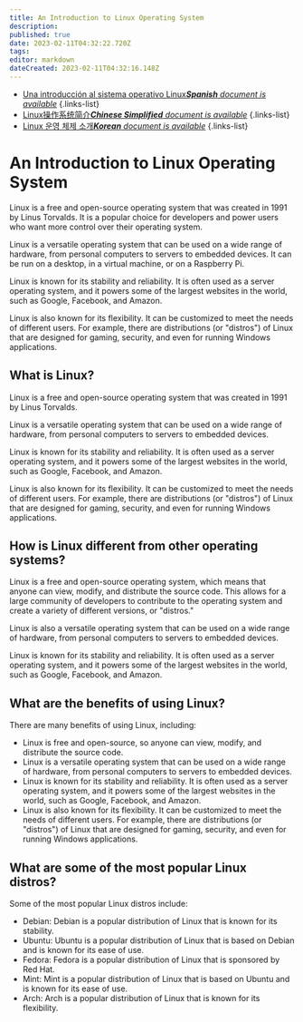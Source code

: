 ```yaml
---
title: An Introduction to Linux Operating System
description: 
published: true
date: 2023-02-11T04:32:22.720Z
tags: 
editor: markdown
dateCreated: 2023-02-11T04:32:16.148Z
---
```


- [Una introducción al sistema operativo Linux***Spanish** document is available*](/es/Knowledge-base/Linux/an-introduction-to-linux-operating-system)
{.links-list}
- [Linux操作系统简介***Chinese Simplified** document is available*](/zh/Knowledge-base/Linux/an-introduction-to-linux-operating-system)
{.links-list}
- [Linux 운영 체제 소개***Korean** document is available*](/ko/Knowledge-base/Linux/an-introduction-to-linux-operating-system)
{.links-list}



# An Introduction to Linux Operating System

Linux is a free and open-source operating system that was created in 1991 by Linus Torvalds. It is a popular choice for developers and power users who want more control over their operating system.

Linux is a versatile operating system that can be used on a wide range of hardware, from personal computers to servers to embedded devices. It can be run on a desktop, in a virtual machine, or on a Raspberry Pi.

Linux is known for its stability and reliability. It is often used as a server operating system, and it powers some of the largest websites in the world, such as Google, Facebook, and Amazon.

 Linux is also known for its flexibility. It can be customized to meet the needs of different users. For example, there are distributions (or "distros") of Linux that are designed for gaming, security, and even for running Windows applications.

## What is Linux?

Linux is a free and open-source operating system that was created in 1991 by Linus Torvalds.

Linux is a versatile operating system that can be used on a wide range of hardware, from personal computers to servers to embedded devices.

Linux is known for its stability and reliability. It is often used as a server operating system, and it powers some of the largest websites in the world, such as Google, Facebook, and Amazon.

 Linux is also known for its flexibility. It can be customized to meet the needs of different users. For example, there are distributions (or "distros") of Linux that are designed for gaming, security, and even for running Windows applications.

## How is Linux different from other operating systems?

Linux is a free and open-source operating system, which means that anyone can view, modify, and distribute the source code. This allows for a large community of developers to contribute to the operating system and create a variety of different versions, or "distros."

Linux is also a versatile operating system that can be used on a wide range of hardware, from personal computers to servers to embedded devices.

Linux is known for its stability and reliability. It is often used as a server operating system, and it powers some of the largest websites in the world, such as Google, Facebook, and Amazon.

## What are the benefits of using Linux?

There are many benefits of using Linux, including:

- Linux is free and open-source, so anyone can view, modify, and distribute the source code.
- Linux is a versatile operating system that can be used on a wide range of hardware, from personal computers to servers to embedded devices.
- Linux is known for its stability and reliability. It is often used as a server operating system, and it powers some of the largest websites in the world, such as Google, Facebook, and Amazon.
- Linux is also known for its flexibility. It can be customized to meet the needs of different users. For example, there are distributions (or "distros") of Linux that are designed for gaming, security, and even for running Windows applications.

## What are some of the most popular Linux distros?

Some of the most popular Linux distros include:

- Debian: Debian is a popular distribution of Linux that is known for its stability.
- Ubuntu: Ubuntu is a popular distribution of Linux that is based on Debian and is known for its ease of use.
- Fedora: Fedora is a popular distribution of Linux that is sponsored by Red Hat.
- Mint: Mint is a popular distribution of Linux that is based on Ubuntu and is known for its ease of use.
- Arch: Arch is a popular distribution of Linux that is known for its flexibility.